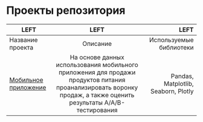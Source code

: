 # Проекты репозитория

| LEFT | LEFT | LEFT |
|----------------|:---------:|----------------:|
| Название проекта | Описание | Используемые библиотеки |
| [Мобильное приложение](https://github.com/dez2008/project/tree/main/мобильное%20приложение) | На основе данных использования мобильного приложения для продажи продуктов питания проанализировать воронку продаж, а также оценить результаты A/A/B-тестирования  | Pandas, Matplotlib, Seaborn, Plotly |
